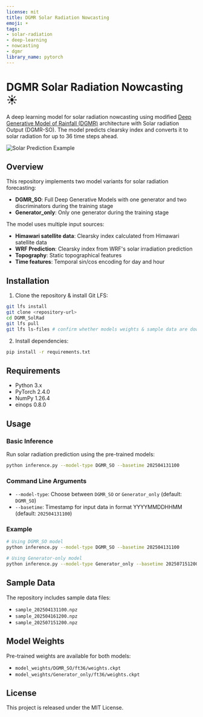 ```yaml
---
license: mit
title: DGMR Solar Radiation Nowcasting
emoji: ☀️
tags:
- solar-radiation
- deep-learning
- nowcasting
- dgmr
library_name: pytorch
---
```


# DGMR Solar Radiation Nowcasting ☀️

A deep learning model for solar radiation nowcasting using modified [Deep Generative Model of Rainfall (DGMR)](https://www.nature.com/articles/s41586-021-03854-z) architecture with Solar radiation Output (DGMR-SO). The model predicts clearsky index and converts it to solar radiation for up to 36 time steps ahead.

![Solar Prediction Example](docs/srad_example.gif)

## Overview

This repository implements two model variants for solar radiation forecasting:
- **DGMR_SO**: Full Deep Generative Models with one generator and two discriminators during the training stage
- **Generator_only**: Only one generator during the training stage

The model uses multiple input sources:
- **Himawari satellite data**: Clearsky index calculated from Himawari satellite data
- **WRF Prediction**: Clearsky index from WRF's solar irradiation prediction
- **Topography**: Static topographical features
- **Time features**: Temporal sin/cos encoding for day and hour

## Installation

1. Clone the repository & install Git LFS:
```bash
git lfs install
git clone <repository-url>
cd DGMR_SolRad
git lfs pull
git lfs ls-files # confirm whether models weights & sample data are downloaded
```

2. Install dependencies:
```bash
pip install -r requirements.txt
```

## Requirements

- Python 3.x
- PyTorch 2.4.0
- NumPy 1.26.4
- einops 0.8.0

## Usage

### Basic Inference

Run solar radiation prediction using the pre-trained models:

```bash
python inference.py --model-type DGMR_SO --basetime 202504131100
```

### Command Line Arguments

- `--model-type`: Choose between `DGMR_SO` or `Generator_only` (default: `DGMR_SO`)
- `--basetime`: Timestamp for input data in format YYYYMMDDHHMM (default: `202504131100`)

### Example

```bash
# Using DGMR_SO model
python inference.py --model-type DGMR_SO --basetime 202504131100

# Using Generator-only model
python inference.py --model-type Generator_only --basetime 202507151200
```

## Sample Data

The repository includes sample data files:
- `sample_202504131100.npz`
- `sample_202504161200.npz`
- `sample_202507151200.npz`

## Model Weights

Pre-trained weights are available for both models:
- `model_weights/DGMR_SO/ft36/weights.ckpt`
- `model_weights/Generator_only/ft36/weights.ckpt`

## License

This project is released under the MIT License.
